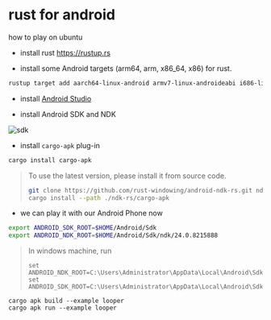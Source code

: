 # rust for android

how to play on ubuntu

- install rust https://rustup.rs

- install some Android targets (arm64, arm, x86_64, x86) for rust.
```bash
rustup target add aarch64-linux-android armv7-linux-androideabi i686-linux-android x86_64-linux-android
```

- install [Android Studio](https://developer.android.com/studio)

- install Android SDK and NDK

![sdk](https://raw.githubusercontent.com/ssrlive/rust_on_android_ios/main/sdk.png)

- install `cargo-apk` plug-in
```bash
cargo install cargo-apk
```
> To use the latest version, please install it from source code.
> ```bash
> git clone https://github.com/rust-windowing/android-ndk-rs.git ndk-rs
> cargo install --path ./ndk-rs/cargo-apk
> ```

- we can play it with our Android Phone now
```bash
export ANDROID_SDK_ROOT=$HOME/Android/Sdk
export ANDROID_NDK_ROOT=$HOME/Android/Sdk/ndk/24.0.8215888
```
> In windows machine, run
> ```console
> set ANDROID_NDK_ROOT=C:\Users\Administrator\AppData\Local\Android\Sdk\ndk\24.0.8215888
> set ANDROID_SDK_ROOT=C:\Users\Administrator\AppData\Local\Android\Sdk
> ```

```
cargo apk build --example looper
cargo apk run --example looper

```
